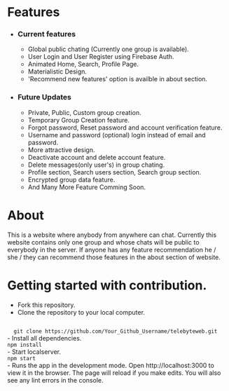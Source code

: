 # Features
- ### Current features
    - Global public chating (Currently one group is available).
    - User Login and User Register using Firebase Auth.
    - Animated Home, Search, Profile Page.
    - Materialistic Design.
    - 'Recommend new features' option is availble in about section.
- ### Future Updates
    - Private, Public, Custom group creation.
    - Temporary Group Creation feature.
    - Forgot password, Reset password and account verification feature.
    - Username and password (optional) login instead of email and password.
    - More attractive design.
    - Deactivate account and delete account feature.
    - Delete messages(only user's) in group chating.
    - Profile section, Search users section, Search group section.
    - Encrypted group data feature.
    - And Many More Feature Comming Soon.

# About
This is a website where anybody from anywhere can chat. Currently this website contains only one group and whose chats will be public to everybody in the server.
If anyone has any feature recommendation he / she / they can recommend those features in the about section of website.

# Getting started with contribution.
- Fork this repository.
- Clone the repository to your local computer.
<code>
  git clone https://github.com/Your_Github_Username/telebyteweb.git
</code>
- Install all dependencies.
<code>
npm install
</code>
- Start localserver.
<code>
npm start
</code>
- Runs the app in the development mode. Open http://localhost:3000 to view it in the browser. The page will reload if you make edits. You will also see any lint errors in the console.
